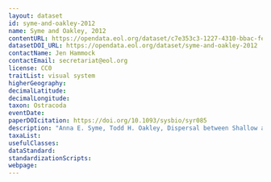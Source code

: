 ```yaml
---
layout: dataset
id: syme-and-oakley-2012
name: Syme and Oakley, 2012
contentURL: https://opendata.eol.org/dataset/c7e353c3-1227-4310-bbac-fe5b91b473a9/resource/0ca48f1e-fb6e-452f-a24a-f00b33f67e37/download/syme.zip
datasetDOI_URL: https://opendata.eol.org/dataset/syme-and-oakley-2012
contactName: Jen Hammock
contactEmail: secretariat@eol.org
license: CC0
traitList: visual system
higherGeography:
decimalLatitude:
decimalLongitude:
taxon: Ostracoda
eventDate:
paperDOIcitation: https://doi.org/10.1093/sysbio/syr085
description: "Anna E. Syme, Todd H. Oakley, Dispersal between Shallow and Abyssal Seas and Evolutionary Loss and Regain of Compound Eyes in Cylindroleberidid Ostracods: Conflicting Conclusions from Different Comparative Methods, Systematic Biology, Volume 61, Issue 2, March 2012, Page 314, https://doi.org/10.1093/sysbio/syr085"
taxaList: 
usefulClasses:
dataStandard:
standardizationScripts:
webpage:
---
```


